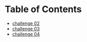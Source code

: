 # Table of Contents
- [challenge 02](helloworld.sh)
- [challenge 03](login.sh)
- [challenge 04](array.sh)


